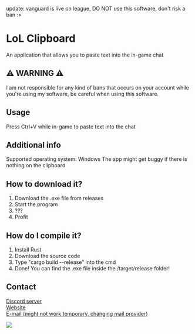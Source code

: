 update: vanguard is live on league, DO NOT use this software, don't risk a ban :>

# LoL Clipboard
An application that allows you to paste text into the in-game chat

## ⚠ WARNING ⚠
I am not responsible for any kind of bans that occurs on your account while you're using my software, be careful when using this software.

## Usage
Press Ctrl+V while in-game to paste text into the chat

## Additional info
Supported operating system: Windows
The app might get buggy if there is nothing on the clipboard

## How to download it?
1. Download the .exe file from releases
2. Start the program
3. ???
4. Profit

## How do I compile it?
1. Install Rust
2. Download the source code
3. Type "cargo build --release" into the cmd
4. Done! You can find the .exe file inside the /target/release folder!

## Contact
[Discord server](https://discord.gg/pJVxS6uRTK)<br />
[Website](https://zeunig.hu)<br/>
[E-mail (might not work temporary, changing mail provider)](mailto:business@mail.zeunig.hu)

<a href="https://hits.seeyoufarm.com"><img src="https://hits.seeyoufarm.com/api/count/incr/badge.svg?url=https%3A%2F%2Fgithub.com%2FZeunig%2Flol_clipboard%2F&count_bg=%2379C83D&title_bg=%23555555&icon=&icon_color=%23E7E7E7&title=hits&edge_flat=false"/></a>
